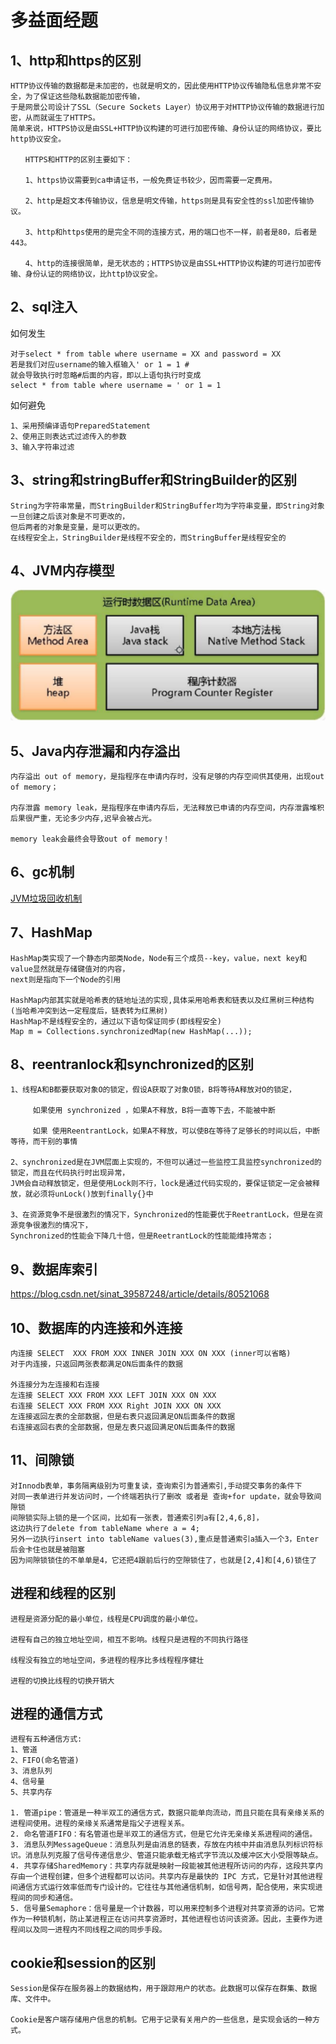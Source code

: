 # 多益面经题
## 1、http和https的区别
```
HTTP协议传输的数据都是未加密的，也就是明文的，因此使用HTTP协议传输隐私信息非常不安全，为了保证这些隐私数据能加密传输，
于是网景公司设计了SSL（Secure Sockets Layer）协议用于对HTTP协议传输的数据进行加密，从而就诞生了HTTPS。
简单来说，HTTPS协议是由SSL+HTTP协议构建的可进行加密传输、身份认证的网络协议，要比http协议安全。

　　HTTPS和HTTP的区别主要如下：

　　1、https协议需要到ca申请证书，一般免费证书较少，因而需要一定费用。

　　2、http是超文本传输协议，信息是明文传输，https则是具有安全性的ssl加密传输协议。

　　3、http和https使用的是完全不同的连接方式，用的端口也不一样，前者是80，后者是443。

　　4、http的连接很简单，是无状态的；HTTPS协议是由SSL+HTTP协议构建的可进行加密传输、身份认证的网络协议，比http协议安全。
```

## 2、sql注入
如何发生
```
对于select * from table where username = XX and password = XX
若是我们对应username的输入框输入' or 1 = 1 #
就会导致执行时忽略#后面的内容，即以上语句执行时变成
select * from table where username = ' or 1 = 1
```

如何避免
```
1、采用预编译语句PreparedStatement
2、使用正则表达式过滤传入的参数
3、输入字符串过滤
```

## 3、string和stringBuffer和StringBuilder的区别
```
String为字符串常量，而StringBuilder和StringBuffer均为字符串变量，即String对象一旦创建之后该对象是不可更改的，
但后两者的对象是变量，是可以更改的。
在线程安全上，StringBuilder是线程不安全的，而StringBuffer是线程安全的
```

## 4、JVM内存模型
![无法加载图片](https://github.com/Ywfy/Summary-of-interview-questions/blob/master/Duo%20Que/Image/JVM%E5%86%85%E5%AD%98%E6%A8%A1%E5%9E%8B.png)<br>

## 5、Java内存泄漏和内存溢出
```
内存溢出 out of memory，是指程序在申请内存时，没有足够的内存空间供其使用，出现out of memory；

内存泄露 memory leak，是指程序在申请内存后，无法释放已申请的内存空间，内存泄露堆积后果很严重，无论多少内存,迟早会被占光。

memory leak会最终会导致out of memory！
```

## 6、gc机制
[JVM垃圾回收机制](https://github.com/Ywfy/Summary-of-interview-questions/blob/master/Other/JVM_GC.md#jvm%E5%9E%83%E5%9C%BE%E5%9B%9E%E6%94%B6%E6%9C%BA%E5%88%B6)<br>

## 7、HashMap
```
HashMap类实现了一个静态内部类Node，Node有三个成员--key，value，next key和value显然就是存储键值对的内容，
next则是指向下一个Node的引用

HashMap内部其实就是哈希表的链地址法的实现,具体采用哈希表和链表以及红黑树三种结构(当哈希冲突到达一定程度后，链表转为红黑树)
HashMap不是线程安全的，通过以下语句保证同步(即线程安全)
Map m = Collections.synchronizedMap(new HashMap(...)); 
```
## 8、reentranlock和synchronized的区别
```
1、线程A和B都要获取对象O的锁定，假设A获取了对象O锁，B将等待A释放对O的锁定，

     如果使用 synchronized ，如果A不释放，B将一直等下去，不能被中断

     如果 使用ReentrantLock，如果A不释放，可以使B在等待了足够长的时间以后，中断等待，而干别的事情
     
2、synchronized是在JVM层面上实现的，不但可以通过一些监控工具监控synchronized的锁定，而且在代码执行时出现异常，
JVM会自动释放锁定，但是使用Lock则不行，lock是通过代码实现的，要保证锁定一定会被释放，就必须将unLock()放到finally{}中

3、在资源竞争不是很激烈的情况下，Synchronized的性能要优于ReetrantLock，但是在资源竞争很激烈的情况下，
Synchronized的性能会下降几十倍，但是ReetrantLock的性能能维持常态；
```

## 9、数据库索引
https://blog.csdn.net/sinat_39587248/article/details/80521068

## 10、数据库的内连接和外连接
```
内连接 SELECT  XXX FROM XXX INNER JOIN XXX ON XXX (inner可以省略)
对于内连接，只返回两张表都满足ON后面条件的数据

外连接分为左连接和右连接
左连接 SELECT XXX FROM XXX LEFT JOIN XXX ON XXX
右连接 SELECT XXX FROM XXX Right JOIN XXX ON XXX
左连接返回左表的全部数据，但是右表只返回满足ON后面条件的数据
右连接返回右表的全部数据，但是左表只返回满足ON后面条件的数据
```

## 11、间隙锁
```
对Innodb表单，事务隔离级别为可重复读，查询索引为普通索引,手动提交事务的条件下
对同一表单进行并发访问时，一个终端若执行了删改 或者是 查询+for update，就会导致间隙锁
间隙锁实际上锁的是一个区间，比如有一张表，普通索引列a有[2,4,6,8]，
这边执行了delete from tableName where a = 4;
另外一边执行insert into tableName values(3),重点是普通索引a插入一个3，Enter后会卡住也就是被阻塞
因为间隙锁锁住的不单单是4，它还把4跟前后行的空隙锁住了，也就是[2,4]和[4,6)锁住了
```

## 进程和线程的区别
```
进程是资源分配的最小单位，线程是CPU调度的最小单位。

进程有自己的独立地址空间，相互不影响。线程只是进程的不同执行路径

线程没有独立的地址空间，多进程的程序比多线程程序健壮

进程的切换比线程的切换开销大
```

## 进程的通信方式
```
进程有五种通信方式:
1、管道
2、FIFO(命名管道)
3、消息队列
4、信号量
5、共享内存

1. 管道pipe：管道是一种半双工的通信方式，数据只能单向流动，而且只能在具有亲缘关系的进程间使用。进程的亲缘关系通常是指父子进程关系。
2. 命名管道FIFO：有名管道也是半双工的通信方式，但是它允许无亲缘关系进程间的通信。
3. 消息队列MessageQueue：消息队列是由消息的链表，存放在内核中并由消息队列标识符标识。消息队列克服了信号传递信息少、管道只能承载无格式字节流以及缓冲区大小受限等缺点。
4. 共享存储SharedMemory：共享内存就是映射一段能被其他进程所访问的内存，这段共享内存由一个进程创建，但多个进程都可以访问。共享内存是最快的 IPC 方式，它是针对其他进程间通信方式运行效率低而专门设计的。它往往与其他通信机制，如信号两，配合使用，来实现进程间的同步和通信。
5. 信号量Semaphore：信号量是一个计数器，可以用来控制多个进程对共享资源的访问。它常作为一种锁机制，防止某进程正在访问共享资源时，其他进程也访问该资源。因此，主要作为进程间以及同一进程内不同线程之间的同步手段。
```

## cookie和session的区别
```
Session是保存在服务器上的数据结构，用于跟踪用户的状态。此数据可以保存在群集、数据库、文件中。

Cookie是客户端存储用户信息的机制。它用于记录有关用户的一些信息，是实现会话的一种方式。
```

## 
